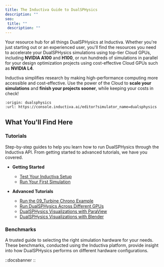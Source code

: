 ```yaml
---
title: The Inductiva Guide to DualSPHysics
description: ""
seo:
 title: ""
 description: ""
---
```


Your resource hub for all things DualSPHysics at Inductiva. Whether you're just starting out or an experienced user, you'll find the resources you need to accelerate your DualSPHysics simulations using top-tier Cloud GPUs, including **NVIDIA A100** and **H100**, or run hundreds of simulations in parallel for your design optimization projects using cost-effective Cloud GPUs such as **NVIDIA L4**.

Inductiva simplifies research by making high-performance computing more accessible and cost-effective. Use the power of the Cloud to **scale your simulations** and **finish your projects sooner**, while keeping your costs in check!

```{python_editor}
:origin: dualsphysics
:url: https://console.inductiva.ai/editor?simulator_name=dualsphysics
```

## What You'll Find Here

### Tutorials
Step-by-step guides to help you learn how to run DualSPHysics through the Inductiva API. From getting started to advanced tutorials, we have you covered.

* **Getting Started**
    - [Test Your Inductiva Setup](/guides/dualsphysics/tutorials/setup-test)
    - [Run Your First Simulation](/guides/dualsphysics/tutorials/quick-start)

* **Advanced Tutorials**
    - [Run the 09_Turbine Chrono Example](/guides/dualsphysics/tutorials/run-chrono-example)
    - [Run DualSPHysics Across Different GPUs](/guides/dualsphysics/tutorials/run-on-gpu-configuration)
    - [DualSPHysics Visualizations with ParaView](/guides/dualsphysics/visualization/paraview-for-visualization)
    - [DualSPHysics Visualizations with Blender](/guides/dualshpysics/visualization/blender-for-visualization)

### Benchmarks
A trusted guide to selecting the right simulation hardware for your needs. These benchmarks, conducted using the Inductiva platform, provide insight into how DualSPHysics performs on different hardware configurations.

::docsbanner
::
